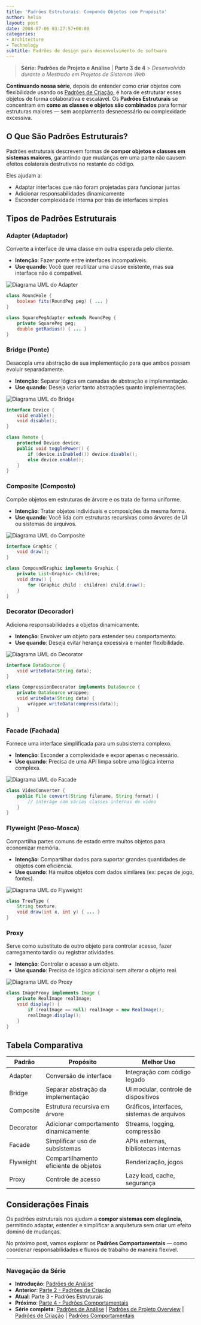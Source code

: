 ```yaml
---
title: 'Padrões Estruturais: Compondo Objetos com Propósito'
author: helio
layout: post
date: 2008-07-06 03:27:57+00:00
categories:
- Architecture
- Technology
subtitle: Padrões de design para desenvolvimento de software
---
```


> **Série: Padrões de Projeto e Análise** | **Parte 3 de 4** > _Desenvolvido durante o Mestrado em Projetos de Sistemas Web_

**Continuando nossa série**, depois de entender como criar objetos com flexibilidade usando os [Padrões de Criação](../2008-07-04-padroes-de-criacao/), é hora de estruturar esses objetos de forma colaborativa e escalável.
Os **Padrões Estruturais** se concentram em **como as classes e objetos são combinados** para formar estruturas maiores — sem acoplamento desnecessário ou complexidade excessiva.

## O Que São Padrões Estruturais?

Padrões estruturais descrevem formas de **compor objetos e classes em sistemas maiores**, garantindo que mudanças em uma parte não causem efeitos colaterais destrutivos no restante do código.

Eles ajudam a:

- Adaptar interfaces que não foram projetadas para funcionar juntas
- Adicionar responsabilidades dinamicamente
- Esconder complexidade interna por trás de interfaces simples

## Tipos de Padrões Estruturais

### Adapter (Adaptador)

Converte a interface de uma classe em outra esperada pelo cliente.

- **Intenção**: Fazer ponte entre interfaces incompatíveis.
- **Use quando**: Você quer reutilizar uma classe existente, mas sua interface não é compatível.

<img src="/uploads/2008/07/adapter-pattern.png" alt="Diagrama UML do Adapter" class="structural-pattern-img">

```java
class RoundHole {
    boolean fits(RoundPeg peg) { ... }
}

class SquarePegAdapter extends RoundPeg {
    private SquarePeg peg;
    double getRadius() { ... }
}
```

### Bridge (Ponte)

Desacopla uma abstração de sua implementação para que ambos possam evoluir separadamente.

- **Intenção**: Separar lógica em camadas de abstração e implementação.
- **Use quando**: Deseja variar tanto abstrações quanto implementações.

<img src="/uploads/2008/07/bridge-pattern.png" alt="Diagrama UML do Bridge" class="structural-pattern-img">

```java
interface Device {
    void enable();
    void disable();
}

class Remote {
    protected Device device;
    public void togglePower() {
        if (device.isEnabled()) device.disable();
        else device.enable();
    }
}
```

### Composite (Composto)

Compõe objetos em estruturas de árvore e os trata de forma uniforme.

- **Intenção**: Tratar objetos individuais e composições da mesma forma.
- **Use quando**: Você lida com estruturas recursivas como árvores de UI ou sistemas de arquivos.

<img src="/uploads/2008/07/composite-pattern.png" alt="Diagrama UML do Composite" class="structural-pattern-img">

```java
interface Graphic {
    void draw();
}

class CompoundGraphic implements Graphic {
    private List<Graphic> children;
    void draw() {
        for (Graphic child : children) child.draw();
    }
}
```

### Decorator (Decorador)

Adiciona responsabilidades a objetos dinamicamente.

- **Intenção**: Envolver um objeto para estender seu comportamento.
- **Use quando**: Deseja evitar herança excessiva e manter flexibilidade.

<img src="/uploads/2008/07/decorator-pattern.png" alt="Diagrama UML do Decorator" class="structural-pattern-img">

```java
interface DataSource {
    void writeData(String data);
}

class CompressionDecorator implements DataSource {
    private DataSource wrappee;
    void writeData(String data) {
        wrappee.writeData(compress(data));
    }
}
```

### Facade (Fachada)

Fornece uma interface simplificada para um subsistema complexo.

- **Intenção**: Esconder a complexidade e expor apenas o necessário.
- **Use quando**: Precisa de uma API limpa sobre uma lógica interna complexa.

<img src="/uploads/2008/07/facade-pattern.png" alt="Diagrama UML do Facade" class="structural-pattern-img">

```java
class VideoConverter {
    public File convert(String filename, String format) {
        // interage com várias classes internas de vídeo
    }
}
```

### Flyweight (Peso-Mosca)

Compartilha partes comuns de estado entre muitos objetos para economizar memória.

- **Intenção**: Compartilhar dados para suportar grandes quantidades de objetos com eficiência.
- **Use quando**: Há muitos objetos com dados similares (ex: peças de jogo, fontes).

<img src="/uploads/2008/07/flyweight-pattern.png" alt="Diagrama UML do Flyweight" class="structural-pattern-img">

```java
class TreeType {
    String texture;
    void draw(int x, int y) { ... }
}
```

### Proxy

Serve como substituto de outro objeto para controlar acesso, fazer carregamento tardio ou registrar atividades.

- **Intenção**: Controlar o acesso a um objeto.
- **Use quando**: Precisa de lógica adicional sem alterar o objeto real.

<img src="/uploads/2008/07/proxy-pattern.png" alt="Diagrama UML do Proxy" class="structural-pattern-img">

```java
class ImageProxy implements Image {
    private RealImage realImage;
    void display() {
        if (realImage == null) realImage = new RealImage();
        realImage.display();
    }
}
```

## Tabela Comparativa

| Padrão    | Propósito                             | Melhor Uso                                 |
| --------- | ------------------------------------- | ------------------------------------------ |
| Adapter   | Conversão de interface                | Integração com código legado               |
| Bridge    | Separar abstração da implementação    | UI modular, controle de dispositivos       |
| Composite | Estrutura recursiva em árvore         | Gráficos, interfaces, sistemas de arquivos |
| Decorator | Adicionar comportamento dinamicamente | Streams, logging, compressão               |
| Facade    | Simplificar uso de subsistemas        | APIs externas, bibliotecas internas        |
| Flyweight | Compartilhamento eficiente de objetos | Renderização, jogos                        |
| Proxy     | Controle de acesso                    | Lazy load, cache, segurança                |

## Considerações Finais

Os padrões estruturais nos ajudam a **compor sistemas com elegância**, permitindo adaptar, estender e simplificar a arquitetura sem criar um efeito dominó de mudanças.

No próximo post, vamos explorar os **Padrões Comportamentais** — como coordenar responsabilidades e fluxos de trabalho de maneira flexível.

---

### **Navegação da Série**

- **Introdução**: [Padrões de Análise](../2008-07-01-padroes-de-analise/)
- **Anterior**: [Parte 2 - Padrões de Criação](../2008-07-04-padroes-de-criacao/)
- **Atual**: Parte 3 - Padrões Estruturais
- **Próximo**: [Parte 4 - Padrões Comportamentais](../2008-07-08-padroes-comportamentais/)
- **Série completa**: [Padrões de Análise](../2008-07-01-padroes-de-analise/) | [Padrões de Projeto Overview](../2008-07-02-padroes-de-projeto-detalhado/) | [Padrões de Criação](../2008-07-04-padroes-de-criacao/) | [Padrões Comportamentais](../2008-07-08-padroes-comportamentais/)
